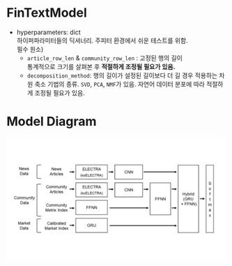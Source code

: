 # FinTextModel
- hyperparameters: dict \
    하이퍼파라미터들의 딕셔너리. 주피터 환경에서 쉬운 테스트를 위함. \
    필수 원소)
    - `article_row_len` & `community_row_len` : 고정된 행의 길이 \
        통계적으로 크기를 살펴본 후 **적절하게 조정될 필요가 있음.**
    - `decomposition_method`: 행의 길이가 설정된 길이보다 더 길 경우 적용하는 차원 축소 기법의 종류. `SVD`, `PCA`, `NMF`가 있음. 자연어 데이터 분포에 따라 적절하게 조정될 필요가 있음.

# Model Diagram
![](./NLP%20Architecture.png)